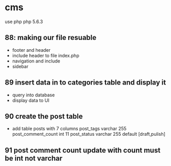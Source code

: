 # cms
use php 
php 5.6.3
## 88: making our file resuable 
- footer and header
- include header to file index.php
- navigation and include 
- sidebar 
## 89 insert data in to categories table and display it 
- query into database 
- display data to UI 
## 90 create the post table 
- add table posts with 7 columns 
post_tags varchar 255
post_comment_count int  11
post_status  varchar 255  default [draft,pulish]
## 91 post comment count update with count must be int not varchar

